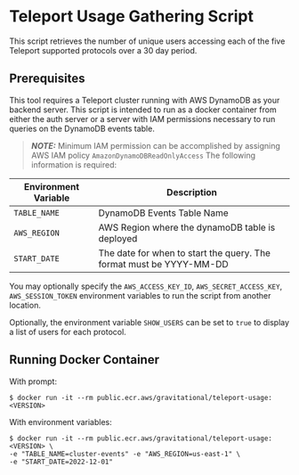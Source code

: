 # Teleport Usage Gathering Script

This script retrieves the number of unique users accessing each of the five
Teleport supported protocols over a 30 day period.

## Prerequisites

This tool requires a Teleport cluster running with AWS DynamoDB as your backend
server. This script is intended to run as a docker container from either the
auth server or a server with IAM permissions necessary to run queries on the
DynamoDB events table.

> **_NOTE:_** Minimum IAM permission can be accomplished by assigning AWS IAM
> policy `AmazonDynamoDBReadOnlyAccess`
The following information is required:

| Environment Variable    | Description                                                         |
|-------------------------|---------------------------------------------------------------------|
| `TABLE_NAME`            | DynamoDB Events Table Name                                          |
| `AWS_REGION`            | AWS Region where the dynamoDB table is deployed                     |
| `START_DATE`            | The date for when to start the query. The format must be YYYY-MM-DD |


You may optionally specify the `AWS_ACCESS_KEY_ID`, `AWS_SECRET_ACCESS_KEY`, `AWS_SESSION_TOKEN` environment variables
to run the script from another location.

Optionally, the environment variable `SHOW_USERS` can be set to `true` to display a list of users for each protocol.

## Running Docker Container

With prompt:

```console
$ docker run -it --rm public.ecr.aws/gravitational/teleport-usage:<VERSION>
```

With environment variables:

```console
$ docker run -it --rm public.ecr.aws/gravitational/teleport-usage:<VERSION> \
-e "TABLE_NAME=cluster-events" -e "AWS_REGION=us-east-1" \
-e "START_DATE=2022-12-01"
```
